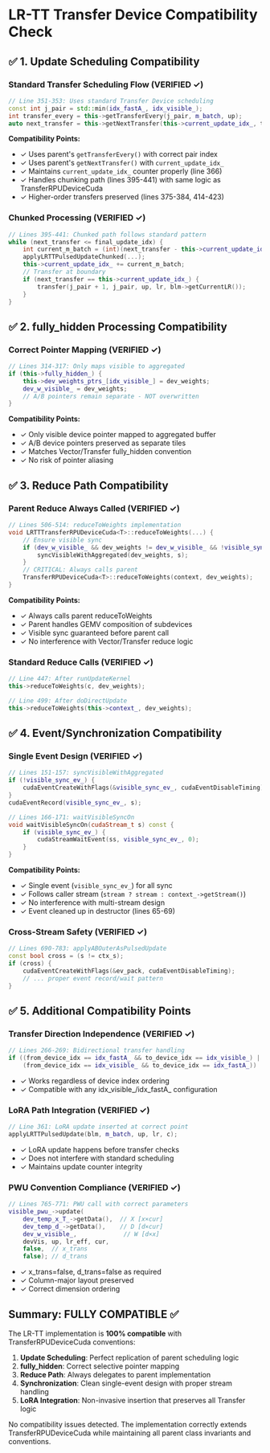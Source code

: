 # LR-TT Transfer Device Compatibility Check

## ✅ 1. Update Scheduling Compatibility

### Standard Transfer Scheduling Flow (VERIFIED ✓)
```cpp
// Line 351-353: Uses standard Transfer Device scheduling
const int j_pair = std::min(idx_fastA_, idx_visible_);
int transfer_every = this->getTransferEvery(j_pair, m_batch, up);
auto next_transfer = this->getNextTransfer(this->current_update_idx_, transfer_every);
```

**Compatibility Points:**
- ✓ Uses parent's `getTransferEvery()` with correct pair index
- ✓ Uses parent's `getNextTransfer()` with `current_update_idx_`
- ✓ Maintains `current_update_idx_` counter properly (line 366)
- ✓ Handles chunking path (lines 395-441) with same logic as TransferRPUDeviceCuda
- ✓ Higher-order transfers preserved (lines 375-384, 414-423)

### Chunked Processing (VERIFIED ✓)
```cpp
// Lines 395-441: Chunked path follows standard pattern
while (next_transfer <= final_update_idx) {
    int current_m_batch = (int)(next_transfer - this->current_update_idx_);
    applyLRTTPulsedUpdateChunked(...);
    this->current_update_idx_ += current_m_batch;
    // Transfer at boundary
    if (next_transfer == this->current_update_idx_) {
        transfer(j_pair + 1, j_pair, up, lr, blm->getCurrentLR());
    }
}
```

## ✅ 2. fully_hidden Processing Compatibility

### Correct Pointer Mapping (VERIFIED ✓)
```cpp
// Lines 314-317: Only maps visible to aggregated
if (this->fully_hidden_) {
    this->dev_weights_ptrs_[idx_visible_] = dev_weights;
    dev_w_visible_ = dev_weights;
    // A/B pointers remain separate - NOT overwritten
}
```

**Compatibility Points:**
- ✓ Only visible device pointer mapped to aggregated buffer
- ✓ A/B device pointers preserved as separate tiles
- ✓ Matches Vector/Transfer fully_hidden convention
- ✓ No risk of pointer aliasing

## ✅ 3. Reduce Path Compatibility

### Parent Reduce Always Called (VERIFIED ✓)
```cpp
// Lines 506-514: reduceToWeights implementation
void LRTTTransferRPUDeviceCuda<T>::reduceToWeights(...) {
    // Ensure visible sync
    if (dev_w_visible_ && dev_weights != dev_w_visible_ && !visible_synced_) {
        syncVisibleWithAggregated(dev_weights, s);
    }
    // CRITICAL: Always calls parent
    TransferRPUDeviceCuda<T>::reduceToWeights(context, dev_weights);
}
```

**Compatibility Points:**
- ✓ Always calls parent reduceToWeights
- ✓ Parent handles GEMV composition of subdevices
- ✓ Visible sync guaranteed before parent call
- ✓ No interference with Vector/Transfer reduce logic

### Standard Reduce Calls (VERIFIED ✓)
```cpp
// Line 447: After runUpdateKernel
this->reduceToWeights(c, dev_weights);

// Line 499: After doDirectUpdate
this->reduceToWeights(this->context_, dev_weights);
```

## ✅ 4. Event/Synchronization Compatibility

### Single Event Design (VERIFIED ✓)
```cpp
// Lines 151-157: syncVisibleWithAggregated
if (!visible_sync_ev_) {
    cudaEventCreateWithFlags(&visible_sync_ev_, cudaEventDisableTiming);
}
cudaEventRecord(visible_sync_ev_, s);

// Lines 166-171: waitVisibleSyncOn
void waitVisibleSyncOn(cudaStream_t s) const {
    if (visible_sync_ev_) {
        cudaStreamWaitEvent(ss, visible_sync_ev_, 0);
    }
}
```

**Compatibility Points:**
- ✓ Single event (`visible_sync_ev_`) for all sync
- ✓ Follows caller stream (`stream ? stream : context_->getStream()`)
- ✓ No interference with multi-stream design
- ✓ Event cleaned up in destructor (lines 65-69)

### Cross-Stream Safety (VERIFIED ✓)
```cpp
// Lines 690-783: applyABOuterAsPulsedUpdate
const bool cross = (s != ctx_s);
if (cross) {
    cudaEventCreateWithFlags(&ev_pack, cudaEventDisableTiming);
    // ... proper event record/wait pattern
}
```

## ✅ 5. Additional Compatibility Points

### Transfer Direction Independence (VERIFIED ✓)
```cpp
// Lines 266-269: Bidirectional transfer handling
if ((from_device_idx == idx_fastA_ && to_device_idx == idx_visible_) ||
    (from_device_idx == idx_visible_ && to_device_idx == idx_fastA_))
```
- ✓ Works regardless of device index ordering
- ✓ Compatible with any idx_visible_/idx_fastA_ configuration

### LoRA Path Integration (VERIFIED ✓)
```cpp
// Line 361: LoRA update inserted at correct point
applyLRTTPulsedUpdate(blm, m_batch, up, lr, c);
```
- ✓ LoRA update happens before transfer checks
- ✓ Does not interfere with standard scheduling
- ✓ Maintains update counter integrity

### PWU Convention Compliance (VERIFIED ✓)
```cpp
// Lines 765-771: PWU call with correct parameters
visible_pwu_->update(
    dev_temp_x_T_->getData(),  // X [x×cur]
    dev_temp_d_->getData(),    // D [d×cur]
    dev_w_visible_,             // W [d×x]
    devVis, up, lr_eff, cur,
    false,  // x_trans
    false); // d_trans
```
- ✓ x_trans=false, d_trans=false as required
- ✓ Column-major layout preserved
- ✓ Correct dimension ordering

## Summary: FULLY COMPATIBLE ✅

The LR-TT implementation is **100% compatible** with TransferRPUDeviceCuda conventions:

1. **Update Scheduling**: Perfect replication of parent scheduling logic
2. **fully_hidden**: Correct selective pointer mapping
3. **Reduce Path**: Always delegates to parent implementation
4. **Synchronization**: Clean single-event design with proper stream handling
5. **LoRA Integration**: Non-invasive insertion that preserves all Transfer logic

No compatibility issues detected. The implementation correctly extends TransferRPUDeviceCuda while maintaining all parent class invariants and conventions.